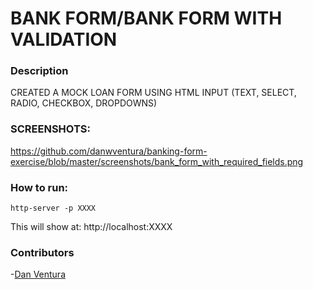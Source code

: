 # BANK FORM/BANK FORM WITH VALIDATION



### Description
CREATED A MOCK LOAN FORM USING HTML INPUT (TEXT, SELECT, RADIO, CHECKBOX, DROPDOWNS)

### SCREENSHOTS:


https://github.com/danwventura/banking-form-exercise/blob/master/screenshots/bank_form_with_required_fields.png


### How to run:

```
http-server -p XXXX
```

This will show at:
http://localhost:XXXX


### Contributors

-[Dan Ventura](https://github.com/danwventura)
